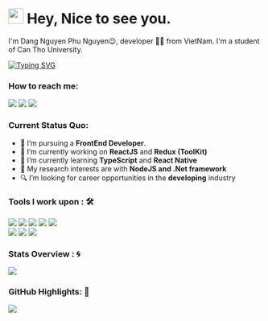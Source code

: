 <h1><img src="https://emojis.slackmojis.com/emojis/images/1531849430/4246/blob-sunglasses.gif?1531849430" width="30"/> Hey, Nice to see you.</h1>

I'm Dang Nguyen Phu Nguyen😉, developer 👨🏻 from VietNam. I'm a student of Can Tho University.

[![Typing SVG](https://readme-typing-svg.herokuapp.com?color=%2336BCF7&size=25&lines=I'm+a+FrontEnd+Developer;Passionate+about+ReactJS+)](https://git.io/typing-svg)

### How to reach me:

<a href="mailto: phunguyen.dang.ctc@gmail.com">
<img src="https://img.shields.io/badge/-phunguyen.dang.ctc%40gmail.com-7B83EB?&style=for-the-badge&logo=Microsoft-outlook&logoColor=white" ></a>  <a  href="https://www.instagram.com/jmmieeee/">   <img src="https://img.shields.io/badge/@jmmieeee_-%23E4405F.svg?&style=for-the-badge&logo=instagram&logoColor=white"></a>  <a href="https://www.facebook.com/nguyendangct.12/"><img src="https://img.shields.io/badge/Dang Nguyen Phu Nguyen-%230077B5.svg?&style=for-the-badge&logo=facebook&logoColor=white" ></a>

### Current Status Quo:

- 💼 I’m pursuing a <strong>FrontEnd Developer</strong>.
- 🔭 I’m currently working on <strong>ReactJS</strong> and <strong>Redux (ToolKit)</strong>
- 🌱 I’m currently learning <strong>TypeScript</strong> and <strong>React Native</strong>
- 🤔 My research interests are with <strong>NodeJS and .Net framework</strong>
- 🔍 I’m looking for career opportunities in the <strong>developing</strong> industry

### Tools I work upon : 🛠

<img src="https://img.shields.io/badge/.net%20-%2314354C.svg?&style=for-the-badge&logo=.net&logoColor=white"> <img src="https://img.shields.io/badge/typescript%20-%2300599C.svg?&style=for-the-badge&logo=typescript&logoColor=white"> <img src="https://img.shields.io/badge/javascript%20-%23323330.svg?&style=for-the-badge&logo=javascript&logoColor=%23F7DF1E"> <img src="https://img.shields.io/badge/PHP%20-%23777BB4.svg?&style=for-the-badge&logo=php&logoColor=white"> <img src="https://img.shields.io/badge/redux%20-%23764ABC.svg?&style=for-the-badge&logo=redux&logoColor=white">  
 <img src="https://img.shields.io/badge/reactjs%20-%23008CC1.svg?&style=for-the-badge&logo=react&logoColor=white"> <img src="https://img.shields.io/badge/mongodb%20-%2347A248svg?&style=for-the-badge&logo=mongodb&logoColor=white"> <img src="https://img.shields.io/badge/git%20-%23F05032.svg?&style=for-the-badge&logo=git&logoColor=white"/>

### Stats Overview : :cyclone:

<img align="center" src="https://github-readme-stats.vercel.app/api?username=nguyendang127&show_icons=true&count_private=true&hide=stars&include_all_commits=false&theme=material-palenight" />

### GitHub Highlights: :blossom:

<a href="">
  <img align="center" src="https://github-readme-stats.vercel.app/api/top-langs/?username=nguyendang127&langs_count=8&layout=compact&theme=material-palenight&hide=html,Tcl" />
</a>
